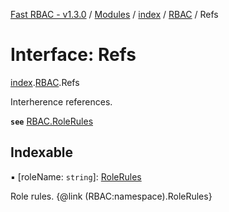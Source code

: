 [Fast RBAC - v1.3.0](../README.md) / [Modules](../modules.md) / [index](../modules/index.md) / [RBAC](../modules/index.rbac.md) / Refs

# Interface: Refs

[index](../modules/index.md).[RBAC](../modules/index.rbac.md).Refs

Interherence references.

**`see`** [RBAC.RoleRules](index.rbac.rolerules.md)

## Indexable

▪ [roleName: `string`]: [RoleRules](index.rbac.rolerules.md)

Role rules.
{@link (RBAC:namespace).RoleRules}
